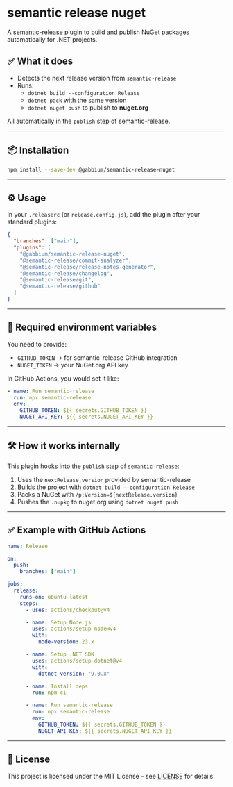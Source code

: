 # semantic release nuget

A [semantic-release](https://semantic-release.gitbook.io) plugin to build and publish NuGet packages automatically for .NET projects.

## ✅ What it does

- Detects the next release version from `semantic-release`
- Runs:
  - `dotnet build --configuration Release`
  - `dotnet pack` with the same version
  - `dotnet nuget push` to publish to **nuget.org**

All automatically in the `publish` step of semantic-release.

---

## 📦 Installation

```bash
npm install --save-dev @gabbium/semantic-release-nuget
```

---

## ⚙️ Usage

In your `.releaserc` (or `release.config.js`), add the plugin after your standard plugins:

```json
{
  "branches": ["main"],
  "plugins": [
    "@gabbium/semantic-release-nuget",
    "@semantic-release/commit-analyzer",
    "@semantic-release/release-notes-generator",
    "@semantic-release/changelog",
    "@semantic-release/git",
    "@semantic-release/github"
  ]
}
```

---

## 🔑 Required environment variables

You need to provide:

- `GITHUB_TOKEN` → for semantic-release GitHub integration
- `NUGET_TOKEN` → your NuGet.org API key

In GitHub Actions, you would set it like:

```yaml
- name: Run semantic-release
  run: npx semantic-release
  env:
    GITHUB_TOKEN: ${{ secrets.GITHUB_TOKEN }}
    NUGET_API_KEY: ${{ secrets.NUGET_API_KEY }}
```

---

## 🛠 How it works internally

This plugin hooks into the `publish` step of `semantic-release`:

1. Uses the `nextRelease.version` provided by semantic-release
2. Builds the project with `dotnet build --configuration Release`
3. Packs a NuGet with `/p:Version=${nextRelease.version}`
4. Pushes the `.nupkg` to nuget.org using `dotnet nuget push`

---

## ✅ Example with GitHub Actions

```yaml
name: Release

on:
  push:
    branches: ["main"]

jobs:
  release:
    runs-on: ubuntu-latest
    steps:
      - uses: actions/checkout@v4

      - name: Setup Node.js
        uses: actions/setup-node@v4
        with:
          node-version: 23.x

      - name: Setup .NET SDK
        uses: actions/setup-dotnet@v4
        with:
          dotnet-version: "9.0.x"

      - name: Install deps
        run: npm ci

      - name: Run semantic-release
        run: npx semantic-release
        env:
          GITHUB_TOKEN: ${{ secrets.GITHUB_TOKEN }}
          NUGET_API_KEY: ${{ secrets.NUGET_API_KEY }}
```

---

## 🪪 License

This project is licensed under the MIT License – see [LICENSE](LICENSE) for details.
